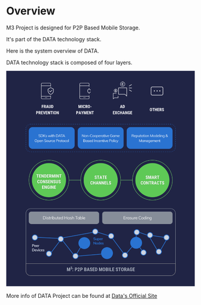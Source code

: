 # Overview

M3 Project is designed for P2P Based Mobile Storage.

It's part of the DATA technology stack.

Here is the system overview of DATA.

DATA technology stack is composed of four layers.

![blockchain](../images/DATA-technology-layerall.png)

More info of DATA Project can be found at [Data's Official Site](http://data.eco/)